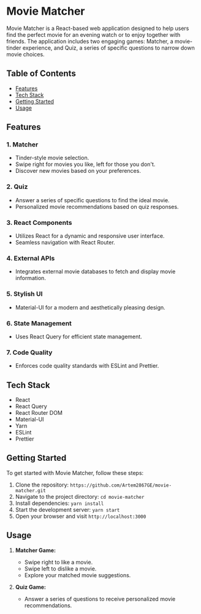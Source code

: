 # Movie Matcher

Movie Matcher is a React-based web application designed to help users find the perfect movie for an evening watch or to enjoy together with friends. The application includes two engaging games: Matcher, a movie-tinder experience, and Quiz, a series of specific questions to narrow down movie choices.

## Table of Contents

- [Features](#features)
- [Tech Stack](#tech-stack)
- [Getting Started](#getting-started)
- [Usage](#usage)

## Features

### 1. Matcher

- Tinder-style movie selection.
- Swipe right for movies you like, left for those you don't.
- Discover new movies based on your preferences.

### 2. Quiz

- Answer a series of specific questions to find the ideal movie.
- Personalized movie recommendations based on quiz responses.

### 3. React Components

- Utilizes React for a dynamic and responsive user interface.
- Seamless navigation with React Router.

### 4. External APIs

- Integrates external movie databases to fetch and display movie information.

### 5. Stylish UI

- Material-UI for a modern and aesthetically pleasing design.

### 6. State Management

- Uses React Query for efficient state management.

### 7. Code Quality

- Enforces code quality standards with ESLint and Prettier.

## Tech Stack

- React
- React Query
- React Router DOM
- Material-UI
- Yarn
- ESLint
- Prettier

## Getting Started

To get started with Movie Matcher, follow these steps:

1. Clone the repository: `https://github.com/Artem2867GE/movie-matcher.git`
2. Navigate to the project directory: `cd movie-matcher`
3. Install dependencies: `yarn install`
4. Start the development server: `yarn start`
5. Open your browser and visit `http://localhost:3000`

## Usage

1. **Matcher Game:**

   - Swipe right to like a movie.
   - Swipe left to dislike a movie.
   - Explore your matched movie suggestions.

2. **Quiz Game:**
   - Answer a series of questions to receive personalized movie recommendations.
